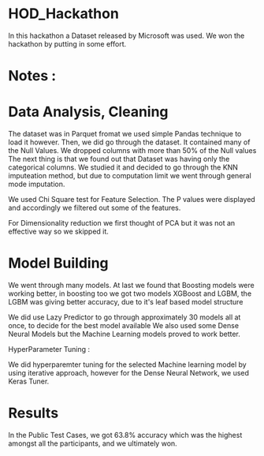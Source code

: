 # HOD_Hackathon

In this hackathon a Dataset released by Microsoft was used. We won the hackathon by putting in some effort.

# Notes :

# Data Analysis, Cleaning

The dataset was in Parquet fromat we used simple Pandas technique to load it however. 
Then, we did go through the dataset. It contained many of the Null Values.
We dropped columns with more than 50% of the Null values
The next thing is that we found out that Dataset was having only the categorical columns.
We studied it and decided to go through the KNN imputeation method, but due to computation limit we went through general mode imputation.

We used Chi Square test for Feature Selection. The P values were displayed and accordingly we filtered out some of the features.

For Dimensionality reduction we first thought of PCA but it was not an effective way so we skipped it.

# Model Building 

We went through many models.
At last we found that Boosting models were working better, in boosting too we got two models XGBoost and LGBM, the LGBM was giving better accuracy,
due to it's leaf based model structure

We did use Lazy Predictor to go through approximately 30 models all at once, to decide for the best model available
We also used some Dense Neural Models but the Machine Learning models proved to work better.


HyperParameter Tuning : 

We did hyperparemter tuning for the selected Machine learning model by using iterative approach, however for the Dense Neural Network,
we used Keras Tuner.

# Results

In the Public Test Cases, we got 63.8% accuracy which was the highest amongst all the participants, and we ultimately won.

